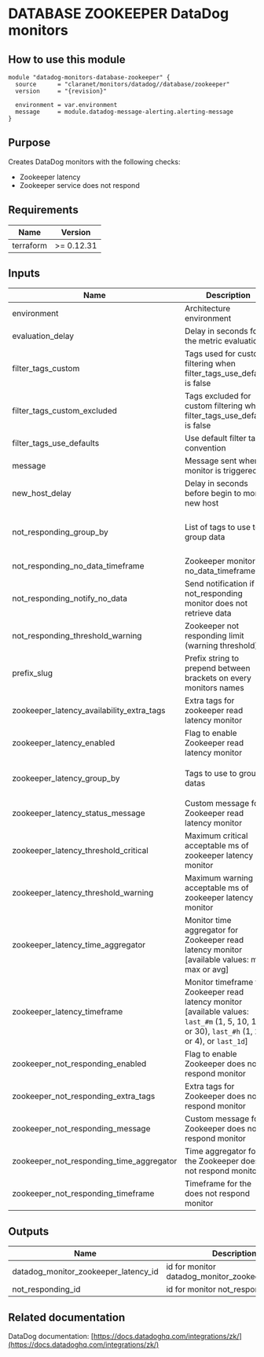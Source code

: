 # DATABASE ZOOKEEPER DataDog monitors

## How to use this module

```hcl
module "datadog-monitors-database-zookeeper" {
  source      = "claranet/monitors/datadog//database/zookeeper"
  version     = "{revision}"

  environment = var.environment
  message     = module.datadog-message-alerting.alerting-message
}

```

## Purpose

Creates DataDog monitors with the following checks:

- Zookeeper latency
- Zookeeper service does not respond

## Requirements

| Name | Version |
|------|---------|
| terraform | >= 0.12.31 |

## Inputs

| Name | Description | Type | Default | Required |
|------|-------------|------|---------|:--------:|
| environment | Architecture environment | `string` | n/a | yes |
| evaluation\_delay | Delay in seconds for the metric evaluation | `number` | `15` | no |
| filter\_tags\_custom | Tags used for custom filtering when filter\_tags\_use\_defaults is false | `string` | `"*"` | no |
| filter\_tags\_custom\_excluded | Tags excluded for custom filtering when filter\_tags\_use\_defaults is false | `string` | `""` | no |
| filter\_tags\_use\_defaults | Use default filter tags convention | `string` | `"true"` | no |
| message | Message sent when a monitor is triggered | `any` | n/a | yes |
| new\_host\_delay | Delay in seconds before begin to monitor new host | `number` | `300` | no |
| not\_responding\_group\_by | List of tags to use to group data | `list(string)` | <pre>[<br>  "host",<br>  "server"<br>]</pre> | no |
| not\_responding\_no\_data\_timeframe | Zookeeper monitor no\_data\_timeframe | `number` | `10` | no |
| not\_responding\_notify\_no\_data | Send notification if not\_responding monitor does not retrieve data | `bool` | `true` | no |
| not\_responding\_threshold\_warning | Zookeeper not responding limit (warning threshold) | `number` | `3` | no |
| prefix\_slug | Prefix string to prepend between brackets on every monitors names | `string` | `""` | no |
| zookeeper\_latency\_availability\_extra\_tags | Extra tags for zookeeper read latency monitor | `list(string)` | `[]` | no |
| zookeeper\_latency\_enabled | Flag to enable Zookeeper read latency monitor | `string` | `"true"` | no |
| zookeeper\_latency\_group\_by | Tags to use to group datas | `list(string)` | <pre>[<br>  "host"<br>]</pre> | no |
| zookeeper\_latency\_status\_message | Custom message for Zookeeper read latency monitor | `string` | `""` | no |
| zookeeper\_latency\_threshold\_critical | Maximum critical acceptable ms of zookeeper latency monitor | `number` | `300000` | no |
| zookeeper\_latency\_threshold\_warning | Maximum warning acceptable ms of zookeeper latency monitor | `number` | `250000` | no |
| zookeeper\_latency\_time\_aggregator | Monitor time aggregator for Zookeeper read latency monitor [available values: min, max or avg] | `string` | `"avg"` | no |
| zookeeper\_latency\_timeframe | Monitor timeframe for Zookeeper read latency monitor [available values: `last_#m` (1, 5, 10, 15, or 30), `last_#h` (1, 2, or 4), or `last_1d`] | `string` | `"last_15m"` | no |
| zookeeper\_not\_responding\_enabled | Flag to enable Zookeeper does not respond monitor | `string` | `"true"` | no |
| zookeeper\_not\_responding\_extra\_tags | Extra tags for Zookeeper does not respond monitor | `list(string)` | `[]` | no |
| zookeeper\_not\_responding\_message | Custom message for Zookeeper does not respond monitor | `string` | `""` | no |
| zookeeper\_not\_responding\_time\_aggregator | Time aggregator for the Zookeeper does not respond monitor | `string` | `"avg"` | no |
| zookeeper\_not\_responding\_timeframe | Timeframe for the does not respond monitor | `string` | `"last_5m"` | no |

## Outputs

| Name | Description |
|------|-------------|
| datadog\_monitor\_zookeeper\_latency\_id | id for monitor datadog\_monitor\_zookeeper\_latency |
| not\_responding\_id | id for monitor not\_responding |

## Related documentation

DataDog documentation: [https://docs.datadoghq.com/integrations/zk/](https://docs.datadoghq.com/integrations/zk/)
